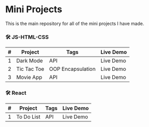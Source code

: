 
# Mini Projects

This is the main repository for all of the mini projects I have made.


### 🛠 JS-HTML-CSS
  
| # | Project     | Tags | Live Demo |
| - | ----------- | ---- | ----- |
| 1 | Dark Mode   | API  | Live Demo |
| 2 | Tic Tac Toe | OOP Encapsulation | Live Demo |
| 3 | Movie App   | API |Live Demo |



### 🛠 React
  
| # | Project     | Tags | Live Demo |
| - | ----------- | ---- | ----- |
| 1 | To Do List  | API  | Live Demo |
